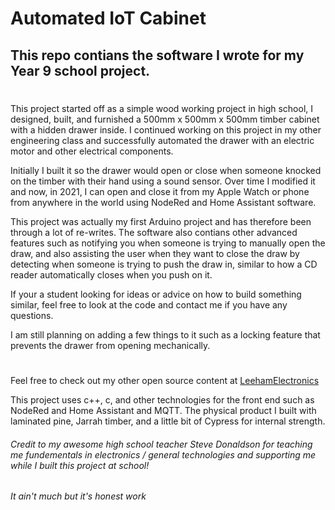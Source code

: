 # Automated IoT Cabinet
## This repo contians the software I wrote for my Year 9 school project.

#

This project started off as a simple wood working project in high school, I designed, built, and furnished a 500mm x 500mm x 500mm timber cabinet with a hidden drawer inside. I continued working on this project in my other engineering class and successfully automated the drawer with an electric motor and other electrical components.

Initially I built it so the drawer would open or close when someone knocked on the timber with their hand using a sound sensor. Over time I modified it and now, in 2021, I can open and close it from my Apple Watch or phone from anywhere in the world using NodeRed and Home Assistant software.

This project was actually my first Arduino project and has therefore been through a lot of re-writes. The software also contians other advanced features such as notifying you when someone is trying to manually open the draw, and also assisting the user when they want to close the draw by detecting when someone is trying to push the draw in, similar to how a CD reader automatically closes when you push on it.

If your a student looking for ideas or advice on how to build something similar, feel free to look at the code and contact me if you have any questions.

I am still planning on adding a few things to it such as a locking feature that prevents the drawer from opening mechanically. 
#

Feel free to check out my other open source content at [LeehamElectronics](https://github.com/LeehamElectronics)

This project uses c++, c, and other technologies for the front end such as NodeRed and Home Assistant and MQTT. The physical product I built with laminated pine, Jarrah timber, and a little bit of Cypress for internal strength.


###### Credit to my awesome high school teacher Steve Donaldson for teaching me fundementals in electronics / general technologies and supporting me while I built this project at school!

*It ain't much but it's honest work*